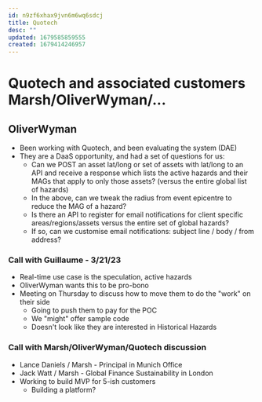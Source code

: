 ```yaml
---
id: n9zf6xhax9jvn6m6wq6sdcj
title: Quotech
desc: ""
updated: 1679585859555
created: 1679414246957
---
```


# Quotech and associated customers Marsh/OliverWyman/...

## OliverWyman

- Been working with Quotech, and been evaluating the system (DAE)
- They are a DaaS opportunity, and had a set of questions for us:
  - Can we POST an asset lat/long or set of assets with lat/long to an API and receive a response which lists the active hazards and their MAGs that apply to only those assets? (versus the entire global list of hazards)
  - In the above, can we tweak the radius from event epicentre to reduce the MAG of a hazard?
  - Is there an API to register for email notifications for client specific areas/regions/assets versus the entire set of global hazards?
  - If so, can we customise email notifications: subject line / body / from address?

### Call with Guillaume - 3/21/23

- Real-time use case is the speculation, active hazards
- OliverWyman wants this to be pro-bono
- Meeting on Thursday to discuss how to move them to do the "work" on their side
  - Going to push them to pay for the POC
  - We "might" offer sample code
  - Doesn't look like they are interested in Historical Hazards

### Call with Marsh/OliverWyman/Quotech discussion

- Lance Daniels / Marsh - Principal in Munich Office
- Jack Watt / Marsh - Global Finance Sustainability in London
- Working to build MVP for 5-ish customers
  - Building a platform?
